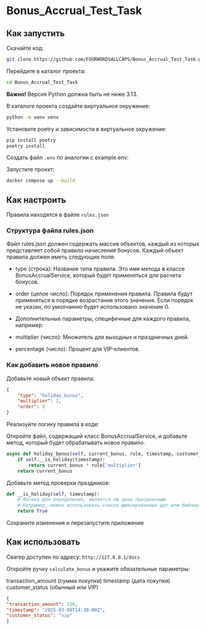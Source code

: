 # Bonus_Accrual_Test_Task

## Как запустить

Скачайте код:
```sh
git clone https://github.com/FOURWORDSALLCAPS/Bonus_Accrual_Test_Task.git
```

Перейдите в каталог проекта:
```sh
cd Bonus_Accrual_Test_Task
```

**Важно!** Версия Python должна быть не ниже 3.13.

В каталоге проекта создайте виртуальное окружение:
```sh
python -m venv venv
```

Установите poetry и зависимости в виртуальное окружение:
```sh
pip install poetry
poetry install
```

Создать файл `.env` по аналогии с example.env:

Запустите проект:

```sh
docker compose up --build
```

## Как настроить

Правила находятся в файле `rules.json`

### Структура файла rules.json

Файл rules.json должен содержать массив объектов, каждый из которых представляет собой правило начисления бонусов. Каждый объект правила должен иметь следующие поля:

- type (строка): Название типа правила. Это имя метода в классе BonusAccrualService, который будет применяться для расчета бонусов.

- order (целое число): Порядок применения правила. Правила будут применяться в порядке возрастания этого значения. Если порядок не указан, по умолчанию будет использовано значение 0.

- Дополнительные параметры, специфичные для каждого правила, например:

- multiplier (число): Множитель для выходных и праздничных дней.

- percentage (число): Процент для VIP-клиентов.

### Как добавить новое правило

Добавьте новый объект правила: 

```json
{
    "type": "holiday_bonus",
    "multiplier": 2,
    "order": 3
}
```

Реализуйте логику правила в коде: 

Откройте файл, содержащий класс BonusAccrualService, и добавьте метод, который будет обрабатывать новое правило.

```python
async def holiday_bonus(self, current_bonus, rule, timestamp, customer_status):
    if self.__is_holiday(timestamp):
        return current_bonus * rule['multiplier']
    return current_bonus
```

Добавьте метод проверки праздников: 

```python
def __is_holiday(self, timestamp):
    # Логика для определения, является ли день праздничным
    # Например, можно использовать список фиксированных дат или библиотеку для работы с праздниками
    return True
```

Сохраните изменения и перезапустите приложение

## Как использовать

Свагер доступен по адресу:
`http://127.0.0.1/docs`

Откройте ручку `calculate_bonus` и укажите обязательные параметры:

transaction_amount (сумма покупки)
timestamp (дата покупки)
customer_status (обычный или VIP)

```json
{
"transaction_amount": 150,
"timestamp": "2025-03-08T14:30:00Z",
"customer_status": "vip"
}
```
